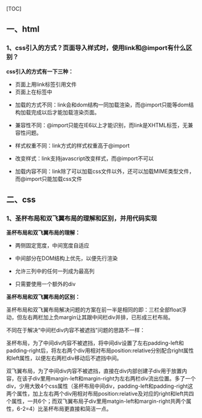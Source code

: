 [TOC]

## 一、html

### 1、css引入的方式？页面导入样式时，使用link和@import有什么区别？

**css引入的方式有一下三种：**

- 页面上用link标签引用文件
- 页面上在<style>标签对里写css样式
- 行间距style标签里写样式



**link和@import的区别：**

- 引用的方式不同：

  ```css
  link（外部引用）
  <link ref="stylesheet" type="text/css" href="xxx.css">
  
  @import(导入式)
  @import url('xxx.css')
  ```

- 放置的位置不同：link一般放在head标签对中，而@import必须放在<style type="text/css"></style>标签中

- 加载的方式不同：link会和dom结构一同加载渲染，而@import只能等dom结构加载完成以后才能加载渲染页面。

- 兼容性不同：@import只能在IE6以上才能识别，而link是XHTML标签，无兼容性问题。

- 样式权重不同：link方式的样式权重高于@import

- 改变样式：link支持javascript改变样式，而@import不可以

- 加载内容不同：link除了可以加载css文件以外，还可以加载MIME类型文件，而@import只能加载css文件

  

## 二、css

### 1、圣杯布局和双飞翼布局的理解和区别，并用代码实现

**圣杯布局和双飞翼布局的理解：**

- 两侧固定宽度，中间宽度自适应

- 中间部分在DOM结构上优先，以便先行渲染

- 允许三列中的任何一列成为最高列

- 只需要使用一个额外的div

  

**圣杯布局和双飞翼布局的区别：**

圣杯布局和双飞翼布局解决问题的方案在前一半是相同的即：三栏全部float浮动，但左右两栏加上负margin让其跟中间栏div并排，已形成三栏布局。

不同在于解决“中间栏div内容不被遮挡”问题的思路不一样：

圣杯布局，为了中间div内容不被遮挡，将中间div设置了左右padding-left和padding-right后，将左右两个div用相对布局position:relative分别配合right属性和left属性，以便左右两栏div移动后不遮挡中间。

双飞翼布局，为了中间div内容不被遮挡，直接在div内部创建子div用于放置内容，在该子div里用margin-left和margin-right为左右两栏div流出位置。多了一个div，少用大致4个css属性（圣杯布局中间div，padding-left和padding-right这两个属性，加上左右两个div用相对布局position:relative及对应的right和left共四个属性，一共6个；而双飞翼布局子div里用matgin-left和margin-right共两个属性，6-2=4）比圣杯布局更直接和简洁一点。